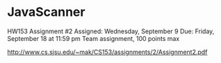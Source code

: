 # JavaScanner
HW153 Assignment #2
Assigned: Wednesday, September 9
Due: Friday, September 18 at 11:59 pm
Team assignment, 100 points max


http://www.cs.sjsu.edu/~mak/CS153/assignments/2/Assignment2.pdf
